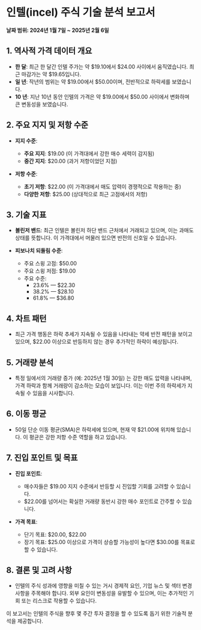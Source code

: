 # 인텔(incel) 주식 기술 분석 보고서

**날짜 범위: 2024년 1월 7일 ~ 2025년 2월 6일**

## 1. 역사적 가격 데이터 개요
- **한 달**: 최근 한 달간 인텔 주가는 약 $19.10에서 $24.00 사이에서 움직였습니다. 최근 마감가는 약 $19.65입니다.
- **일 년**: 작년의 범위는 약 $19.00에서 $50.00이며, 전반적으로 하락세를 보였습니다.
- **10 년**: 지난 10년 동안 인텔의 가격은 약 $19.00에서 $50.00 사이에서 변화하며 큰 변동성을 보였습니다.

## 2. 주요 지지 및 저항 수준
- **지지 수준**:
  - **주요 지지**: $19.00 (이 가격대에서 강한 매수 세력이 감지됨)
  - **중간 지지**: $20.00 (과거 저항이었던 지점)

- **저항 수준**:
  - **초기 저항**: $22.00 (이 가격대에서 매도 압력이 경쟁적으로 작용하는 중)
  - **다양한 저항**: $25.00 (상대적으로 최근 고점에서의 저항)

## 3. 기술 지표
- **볼린저 밴드**: 최근 인텔은 볼린저 하단 밴드 근처에서 거래되고 있으며, 이는 과매도 상태를 뜻합니다. 이 가격대에서 머물러 있으면 반전의 신호일 수 있습니다.

- **피보나치 되돌림 수준**:
  - 주요 스윙 고점: $50.00
  - 주요 스윙 저점: $19.00
  - 주요 수준:
    - 23.6% — $22.30
    - 38.2% — $28.10
    - 61.8% — $36.80

## 4. 차트 패턴
- 최근 가격 행동은 하락 추세가 지속될 수 있음을 나타내는 약세 반전 패턴을 보이고 있으며, $22.00 이상으로 반등하지 않는 경우 추가적인 하락이 예상됩니다.

## 5. 거래량 분석
- 특정 일에서의 거래량 증가 (예: 2025년 1월 30일) 는 강한 매도 압력을 나타내며, 가격 하락과 함께 거래량이 감소하는 모습이 보입니다. 이는 이번 주의 하락세가 지속될 수 있음을 시사합니다.

## 6. 이동 평균
- 50일 단순 이동 평균(SMA)은 하락세에 있으며, 현재 약 $21.00에 위치해 있습니다. 이 평균은 강한 저항 수준 역할을 하고 있습니다.

## 7. 진입 포인트 및 목표
- **진입 포인트**:
  - 매수자들은 $19.00 지지 수준에서 반등할 시 진입할 기회를 고려할 수 있습니다.
  - $22.00를 넘어서는 확실한 거래량 동반시 강한 매수 포인트로 간주할 수 있습니다.

- **가격 목표**:
  - 단기 목표: $20.00, $22.00
  - 장기 목표: $25.00 이상으로 가격이 상승할 가능성이 높다면 $30.00를 목표로 할 수 있습니다.

## 8. 결론 및 고려 사항
- 인텔의 주식 성과에 영향을 미칠 수 있는 거시 경제적 요인, 기업 뉴스 및 섹터 변경 사항을 주목해야 합니다. 외부 요인이 변동성을 유발할 수 있으며, 이는 추가적인 기회 또는 리스크로 작용할 수 있습니다.

이 보고서는 인텔의 주식을 향후 몇 주간 투자 결정을 할 수 있도록 돕기 위한 기술적 분석을 제공합니다.
```